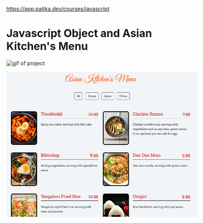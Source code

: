 https://app.patika.dev/courses/javascript

# Javascript Object and Asian Kitchen's Menu

![gif of project](./images/asiankitchen.gif)

![display of project](./images/readme.png)
